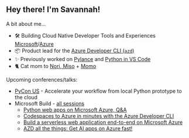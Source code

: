
## Hey there! I'm Savannah!

A bit about me...
- 🛠 Building Cloud Native Developer Tools and Experiences [Microsoft](https://github.com/microsoft)/[Azure](https://github.com/azure/)
- 📦 Product lead for the [Azure Developer CLI (`azd`)](https://github.com/azure/azure-dev)
- ✨ Previously worked on [Pylance](https://github.com/microsoft/pylance-release) and [Python in VS Code](https://github.com/microsoft/vscode-python)
- 🐈 Cat mom to [Nori, Miso](https://twitter.com/savostrowski/status/1559183067792650243) + [Momo](https://twitter.com/savostrowski/status/1572073421164650496)

Upcoming conferences/talks:
- [PyCon US](https://us.pycon.org/2023/schedule/presentation/154/) - Accelerate your workflow from local Python prototype to the cloud
- Microsoft Build - [all sessions](https://build.microsoft.com/en-US/sessions?search=savannah+ostrowski)
  - [Python web apps on Microsoft Azure, Q&A](https://build.microsoft.com/en-US/sessions/15974ac4-9aae-4bb2-9430-1bf42fb47d2d?source=sessions)
  - [Codespaces to Azure in minutes with the Azure Developer CLI](https://build.microsoft.com/en-US/sessions/f71571ba-8dcc-4707-bc9f-f0c66b388bec?source=sessions)
  - [Build a serverless web application end-to-end on Microsoft Azure](https://build.microsoft.com/en-US/sessions/f249ceaa-aa9d-473a-891d-d0dca6cb4191?source=sessions)
  - [AZD all the things: Get AI apps on Azure fast!](https://build.microsoft.com/en-US/sessions/1e1db93d-11bb-4af1-bb58-52e00e590750?source=sessions)
